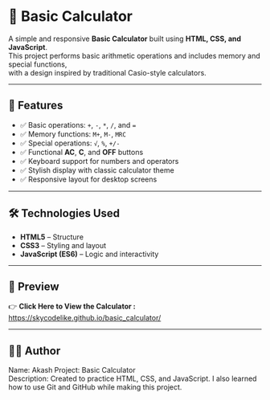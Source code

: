 # 🧮 Basic Calculator

A simple and responsive **Basic Calculator** built using **HTML, CSS, and JavaScript**.  
This project performs basic arithmetic operations and includes memory and special functions,  
with a design inspired by traditional Casio-style calculators.

---

## 🚀 Features

- ✅ Basic operations: `+`, `-`, `*`, `/`, and `=`  
- ✅ Memory functions: `M+`, `M-`, `MRC`  
- ✅ Special operations: `√`, `%`, `+/-`  
- ✅ Functional **AC**, **C**, and **OFF** buttons  
- ✅ Keyboard support for numbers and operators  
- ✅ Stylish display with classic calculator theme  
- ✅ Responsive layout for desktop screens  

---

## 🛠️ Technologies Used

- **HTML5** – Structure  
- **CSS3** – Styling and layout  
- **JavaScript (ES6)** – Logic and interactivity  

---
## 📸 Preview

👉 **Click Here to View the Calculator :** https://skycodelike.github.io/basic_calculator/

---
## 👨‍💻 Author
Name: Akash
Project: Basic Calculator<br>
Description: Created to practice HTML, CSS, and JavaScript.
I also learned how to use Git and GitHub while making this project.
